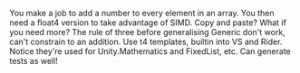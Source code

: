 You make a job to add a number to every element in an array.
You then need a float4 version to take advantage of SIMD.
Copy and paste?
What if you need more?
The rule of three before generalising
Generic don't work, can't constrain to an addition.
Use t4 templates, builtin into VS and Rider.
Notice they're used for Unity.Mathematics and FixedList, etc.
Can generate tests as well!
